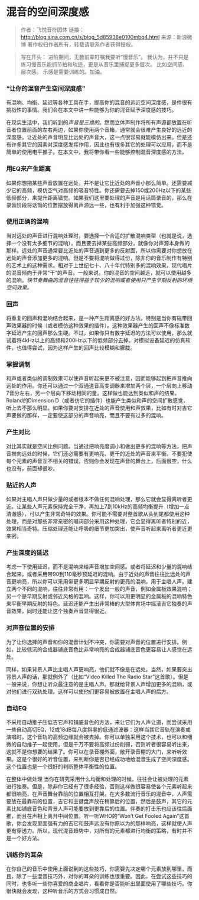 # 混音的空间深度感
>作者：飞悦音符团体
链接：http://blog.sina.com.cn/s/blog_5d85938e0100mbq4.html
来源：新浪微博
著作权归作者所有，转载请联系作者获得授权。

> 写在开头：
进阶期间，无数前辈叮嘱我要听“慢音乐”。
我认为，并不只是练习慢音乐能抓节拍和轨迹，更是从音乐里捕捉更多层次。
比如空间感、层次感。
乐感是需要训练的。加油。

### “让你的混音产生空间深度感”

有混响、均衡、延迟等各种工具在手，提高你的混音的远近空间深度感，是件很有挑战性的事情。我们会在本文中讲一些能够为你的混音赋予深度感的技巧。

在现实生活中，我们听到的*声音是三维的*。然而立体声制作将所有声源都放置在听音者位置前面的左右两边，如果你使用两个音箱，通常就会很难产生良好的远近的深度感。让近处的声音明显比远处的声音大，这一点很容易就能模仿出来。但是还有许多其它的因素对深度感发挥作用，因此也有很多其它的处理可以应用，而不是简单的使用电平推子。在本文中，我将带你看一些能够控制混音深度感的方法。

### 用EQ来产生距离

如果你想把某些声音放置在远处，并不是让它比近处的声音小那么简单。还需要减少它的高频，模仿空气对高频的吸音特性。你还需要去掉150或200Hz以下的某些低频部分，来提升距离错觉。如果我们这里要处理的声音是用话筒录音的，那么在录音阶段将话筒的位置摆放得离声源远一些，也有利于加强这种错觉。

### 使用正确的混响

当对远处的声音进行混响处理时，要选择一个合适的扩散混响类型（也就是说，选择一个没有太多细节的混响），而且要去掉某些高频部分，就像你对声源本身做的那样。远处的声音通常要比近处的声音遇到更多的反射面，所以你需要对你想放在远处的声音添加更多的混响。但是不要将混响做得过份，除非你的音乐制作有特别的艺术上的这种需求。相对于上世纪七十、八十年代特别多的混响效果，现代唱片的混音倾向于非常“干”的声音。一般来说，你的混音的空间越远，就可以使用越多的混响。*快节奏舞曲的混音往往得益于较少的混响或者使用只产生早期反射的环境空间效果。*

### 回声

将重复的回声和混响结合起来，是一种产生距离感的好方法，特别是当你有磁带回声效果器的时候（或者模仿这种效果的插件）。这种效果器产生的回声不像标准数字延迟产生的回声那么生硬。不过，如果你只有数字延迟的方法可以使用，那么就试着将4kHz以上的高频和200Hz以下的低频部分去掉。对模拟设备延迟的仿真软件，也值得尝试，因为这样产生的回声比较模糊和朦胧。

### 掌握调制

和声或者类似的调制效果可以使声音听起来更不被注意，因而能够起到把声音推向远处的作用。你还可以通过一个双通道音高变调器来增加两个层，一个层向上移动7音分左右，另一个层向下移动相同的量。这样做也能达到类似和声的结果。Roland的Dimension D（或者仿它的插件）也能产生类似和声的空间扩散感觉，听上去不那么明显。如果你要对安排在近处的声音使用和声效果，比如有时对吉它声要做的那样，一定要使这部分的声音响亮，而且不要有过多的混响。

### 产生对比

对比其实就是空间比例问题。当通过把响亮度调小和做出更多的混响等方法，把声音推向远处的时候，它们还必需要有更响亮、更干的近处的声音来平衡。不要犯使每个元素的声音互不相关的错误，否则你会发现在声音的舞台上，后面很空，什么也没有，前面却很吵。

### 贴近的人声

如果对主唱人声只做少量的或者根本不做任何混响处理，那么它就会显得离听者更近。让某些人声元素保持完全干净，再加上7到10kHz的高频均衡提升（增加一点清澈感），可以产生非常奇特的效果。你可能不需要对整首歌从头到尾都使用这种处理，而是对那些非常亲密的唱词部分采用这种处理，它会显得离听者特别的近，效果相当奇特。压缩处理还能让呼吸的细节更加突出，使声音听起来离听者更近更亲密。

### 产生深度的延迟

考虑一下使用延迟，而不是混响来给声音增加空间感。或者将延迟和少量的混响结合起来，或者采用带90到110毫秒预延迟的混响。由于近处的声音往往比远处的声音更响亮，所以你可以采用带更多明显早期反射的更亮的混响，用于主唱人声。建立两个不同的混响，往往非常有用：一个发出一般的声音，例如金属板效果混响；另一个是早期反射或邻近风格的混响。这样，你可以用更明显的金属板的混响特色来平衡早期反射的特色。延迟还能产生出非常棒的大型体育场中摇滚吉它独奏的声音效果，同时还能让这个独奏声音显得很近。

### 对声音位置的安排

为了让你选择的声音和你的混音计划不冲突，你需要对声音的位置进行安排。例如，比较低沉的合成器铺底音色比非常响亮的合成器铺底音色更容易让人感觉在远处。

同样，如果背景人声比主唱人声更响亮，他们就不像是在远处。当然，如果要突出背景人声的话，那就例外了（比如“Video Killed The Radio Star”这首歌）。但是一般来说，你想让听众最注意的是主唱人声。那就给背景人声增加更多的混响，或对他们进行双轨处理。这样可以使他们更容易被放置在主唱人声的后方。

### 自动EQ

不采用自动推子压低吉它声和铺底音色的方法，来让它们为人声让道，而尝试采用一些自动高切EQ，12或18dB每八度斜率的低通滤波器：这样当其它音轨在演奏或演唱时，这个音轨的高频边缘就会被去掉。你可以单独采用这个技术，也可以和细微的自动推子一起使用，但是千万不要将高频过份削弱，否则听者很容易听出来，这就不是你想要的结果了。你可以在录音棚外面，敞开录音棚的大门，来听听效果。这是个很好的听音位置，来判断你是否已经成功地给混音生成了空间深度感。这个位置也是一个很好的判断整体平衡性的位置。

在整体中做处理 当你在研究采用什么均衡和处理的时候，往往会让被处理的元素进行独奏。但是，除非你已经有了很多经验，否则这样做很容易使各个元素听起来都很响亮，在声音舞台靠前的位置相互打架。在大多数流行音乐的混音中，人声需要放在最靠前的位置，吉它和主键盘声放在稍靠后的位置，然后是鼓声，其它的元素比如铺底音色和背景人声可能要放到更靠后的位置。伴奏的打击乐也应该往后面推，而且在声相上离开中间位置。听一听WHO的“Won’t Get Fooled Again”这首歌，你会发现里面强有力的吉它和鼓声远没有你原以为的那样响亮，这样就使人声更有穿透力。所以，现代混音趋势中，对所有的元素都进行均衡的策略，有时并不是一个好方法。

### 训练你的耳朵

在你自己的音乐中使用上面说到的这些技巧，你需要先决定哪个元素放到哪里，而且，除了一些混音技巧外，对你的耳朵的训练也很重要。因此，在尝试这些技巧的同时，也多听一些你喜爱的商业唱片，看看你是否能听出里面使用了哪些技巧。你很快就会发现，这种听音乐的方式会习惯成自然。
